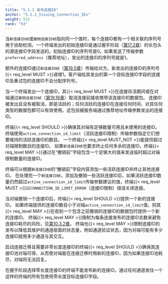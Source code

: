 ```yaml
---
title: "5.1.1 发布连接ID"
anchor: "5.1.1_Issuing_Connection_IDs"
weight: 511
rank: "h3"
---
```


当`新连接ID帧`或`撤销连接ID帧`指向同一个值时，每个连接ID都有一个相关联的序列号用于协助检测。一个终端发出的初始连接ID是通过握手阶段（[第17.2章](#17.2_Long_Header_Packets)）的长包头的源连接ID字段发送的。初始连接ID的序列号是0。如果发送了传输参数`preferred_address`（推荐地址），发出的连接ID的序列号就是1。

额外的连接ID通过`新连接ID帧`（[第19.5章](#19.5_STOP_SENDING_Frames)）传输给对方。新发出的连接ID的序列号{{< req_level MUST >}}递增1。客户端给其发出的第一个目标连接ID字段的连接ID及重试包的连接ID不会分配序列号。

当一个终端发出一个连接ID，其{{< req_level MUST >}}在连接存活期间或在对端通过`撤销连接ID帧`（[第19.16章](#19.16_RETIRE_CONNECTION_ID_Frames)）取消连接前接收携带该连接ID的数据包。
连接ID被发出且没有被取消，即是活跃的；任何活跃的连接ID在连接任何时间、对其任何类型的数据包都可以有效使用。这包括被服务端通过推荐地址传输参数发出的连接ID。

终端{{< req_level SHOULD >}}确保其对端有足够数量可用且未使用的连接ID。
终端使用`active_connection_id_limit`（活跃连接ID限制）传输参数指定它们想要维持的活跃连接ID的数目。
一个终端{{< req_level MUST_NOT >}}能提供超过对端限制数目的连接ID。
如果`新连接ID帧`也要求终止任何多余的连接ID，终端{{< req_level MAY >}}通过在“撤销前”字段包含一个足够大的值来发送临时超过对端限制数量的连接ID。

终端可以根据`新连接ID帧`的“撤销前”字段内容添加一些活跃连接ID并终止其他连接ID。
在处理完一个`新连接ID帧`，添加及撤销一些活跃连接ID后，如果活跃连接ID数量仍然超过`active_connection_id_limit`传输参数建议的值，终端{{< req_level MUST >}}以`CONNECTION_ID_LIMIT_ERROR`（连接ID限制）错误关闭连接。

当对端撤销一个连接ID后，终端{{< req_level SHOULD >}}提供一个新的连接ID。
如果终端提供的连接ID数目小于对端`active_connection_id_limit`值，则其{{< req_level MAY >}}在收到一个包含之前撤销的连接ID的数据包时提供一个新的连接ID。
终端{{< req_level MAY >}}限制为每条连接发布的连接ID总数来避免连接ID耗尽的风险，见[第10.3.2章](#10.3.2_Calculating_a_Stateless_Reset_Token)。
终端也{{< req_level MAY >}}限制连接ID的发布以降低其维护的通道层面的状态量，例如通道验证状态，因为对端可能有多少连接ID就用多少通道与其交互。

启动连接迁移且需要非零长度连接ID的终端{{< req_level SHOULD >}}确保其连接ID池对端可得，从而使对端能在连接迁移时用新的连接ID，因为如果连接ID池耗尽，对端将无法回复。

在握手阶段选择零长度连接ID的终端不能发布新的连接ID。通过任何通道发往一个这样的终端的所有包使用零长度目标连接ID字段。